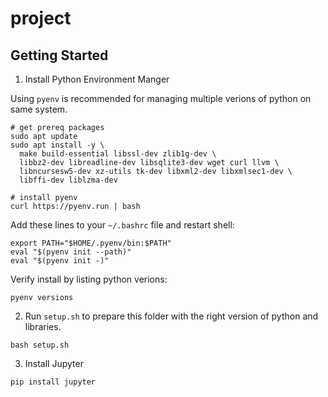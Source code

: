 # project

## Getting Started

1. Install Python Environment Manger

Using `pyenv` is recommended for managing multiple verions of python on same system.

```
# get prereq packages
sudo apt update
sudo apt install -y \
  make build-essential libssl-dev zlib1g-dev \
  libbz2-dev libreadline-dev libsqlite3-dev wget curl llvm \
  libncursesw5-dev xz-utils tk-dev libxml2-dev libxmlsec1-dev \
  libffi-dev liblzma-dev

# install pyenv
curl https://pyenv.run | bash
```

Add these lines to your `~/.bashrc` file and restart shell:

```
export PATH="$HOME/.pyenv/bin:$PATH"
eval "$(pyenv init --path)"
eval "$(pyenv init -)"
```

Verify install by listing python verions:

```
pyenv versions
```

2. Run `setup.sh` to prepare this folder with the right version of python and libraries.

```
bash setup.sh
```

3. Install Jupyter

```
pip install jupyter
```

